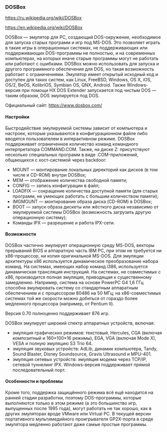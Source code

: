 ### DOSBox

https://ru.wikipedia.org/wiki/DOSBox

https://en.wikipedia.org/wiki/DOSBox

DOSBox — эмулятор для PC, создающий DOS-окружение, необходимое для запуска старых программ и игр под MS-DOS. Это позволяет играть в такие игры в операционных системах, не поддерживающих или поддерживающих DOS-программы не полностью, и на современных компьютерах, на которых иначе старые программы могут не работать или работают с ошибками. DOSBox можно использовать для запуска и другого программного обеспечения для DOS, но такая возможность работает с ограничениями. Эмулятор имеет открытый исходный код и доступен для таких систем, как Linux, FreeBSD, Windows, OS X, iOS, OS/2, BeOS, KolibriOS, Symbian OS, QNX, Android. Также Windows-версия при помощи HX DOS Extender запускается под чистым DOS — таким образом, DOS эмулируется под DOS.

Официальный сайт: https://www.dosbox.com/

#### Настройки

Быстродействие эмулируемой системы зависит от компьютера и настроек, которые указываются в конфигурационном файле либо вводятся пользователем в интерактивном режиме. DOSBox поддерживает ограниченное количество команд командного интерпретатора COMMAND.COM. Также, на диске Z: присутствуют несколько специальных программ в виде .COM-приложений, общающихся с хост-системой через backdoor:

* MOUNT — монтирование локальных директорий как дисков (в том числе и CD-ROM) внутри DOSBox;
* MEM — отображение количества свободной памяти;
* CONFIG — запись конфигурации в файл;
* LOADFIX — сокращение количества доступной памяти (для старых программ, не умеющих работать с большим количеством памяти);
* IMGMOUNT — монтирование образа диска (CD-ROM) в DOSBox;
* BOOT — запуск образа дискеты или жёсткого диска независимо от эмулируемой системы DOSBox (возможность загрузить другую операционную систему);
* Команды IPX — разрешение и работа IPX-сети.

#### Возможности

DOSBox частично эмулирует операционную среду MS-DOS, векторы прерываний BIOS и аппаратную часть IBM PC, при этом не требуется ни x86-процессор, ни копия оригинальной MS-DOS. Для эмуляции архитектуры x86 используется динамическое преобразование набора команд. На системах, имеющих набор команд i386, используется динамическая трансляция инструкций. На системах, не совместимых с x86, производится полная эмуляция, приводящая к существенному замедлению. Например, система на основе PowerPC G4 1,6 ГГц способна эмулировать систему со стандартным аппаратным обеспечением и с процессором 80486 на 50 МГц; на x86-совместимых системах той же скорости можно добиться от гораздо более медленного процессора (например, от Pentium II).

Версия 0.70 полноценно поддерживает 876 игр.

DOSBox эмулирует широкий спектр аппаратных устройств, включая:

* эмуляция графических режимов: текстовый, Hercules, CGA (включая композитный и 160×100×16 режимы), EGA, VGA (включая Mode X), VESA и полную эмуляцию S3 Trio 64.
* эмуляция звуковых устройств: AdLib, динамик компьютера, Tandy, Sound Blaster, Disney Soundsource, Gravis Ultrasound и MPU-401.
* эмуляция сетевых устройств: эмуляция модема через TCP/IP, сетевой туннелинг IPX. Windows-версия поддерживает прямой последовательный порт.

#### Особенности и проблемы

Кроме того, поддержка защищённого режима всё ещё находится на ранней стадии разработки, поэтому DOS-программы, которые выполняются только в этом режиме (а это большинство игр, выпущенных после 1995 года), могут работать не так хорошо, как в других эмуляторах вроде VMware или Virtual PC. В текущей версии портативного мультимедийного проигрывателя GP2X-порта в среде эмулятора медленно работают даже самые простые программы.
